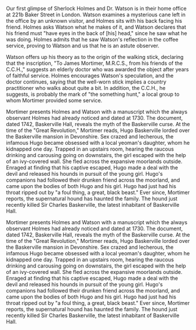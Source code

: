 
Our first glimpse of Sherlock Holmes and Dr. Watson is in their home office at 221b Baker Street in London. Watson examines a mysterious cane left in the office by an unknown visitor, and Holmes sits with his back facing his friend. Holmes asks Watson what he makes of it, and Watson declares that his friend must "have eyes in the back of [his] head," since he saw what he was doing. Holmes admits that he saw Watson's reflection in the coffee service, proving to Watson and us that he is an astute observer.

Watson offers up his theory as to the origin of the walking stick, declaring that the inscription, "To James Mortimer, M.R.C.S., from his friends of the C.C.H.," suggests an elderly doctor who was awarded the object after years of faithful service. Holmes encourages Watson's speculation, and the doctor continues, saying that the well-worn stick implies a country practitioner who walks about quite a bit. In addition, the C.C.H., he suggests, is probably the mark of "the something hunt," a local group to whom Mortimer provided some service.



Mortimer presents Holmes and Watson with a manuscript which the always observant Holmes had already noticed and dated at 1730. The document, dated 1742, Baskerville Hall, reveals the myth of the Baskerville curse. At the time of the "Great Revolution," Mortimer reads, Hugo Baskerville lorded over the Baskerville mansion in Devonshire. Sex crazed and lecherous, the infamous Hugo became obsessed with a local yeoman's daughter, whom he kidnapped one day. Trapped in an upstairs room, hearing the raucous drinking and carousing going on downstairs, the girl escaped with the help of an ivy-covered wall. She fled across the expansive moorlands outside. Enraged at finding that his captive escaped, Hugo made a deal with the devil and released his hounds in pursuit of the young girl. Hugo's companions had followed their drunken friend across the moorland, and came upon the bodies of both Hugo and his girl. Hugo had just had his throat ripped out by "a foul thing, a great, black beast." Ever since, Mortimer reports, the supernatural hound has haunted the family. The hound just recently killed Sir Charles Baskerville, the latest inhabitant of Baskerville Hall.


Mortimer presents Holmes and Watson with a manuscript which the always observant Holmes had already noticed and dated at 1730. The document, dated 1742, Baskerville Hall, reveals the myth of the Baskerville curse. At the time of the "Great Revolution," Mortimer reads, Hugo Baskerville lorded over the Baskerville mansion in Devonshire. Sex crazed and lecherous, the infamous Hugo became obsessed with a local yeoman's daughter, whom he kidnapped one day. Trapped in an upstairs room, hearing the raucous drinking and carousing going on downstairs, the girl escaped with the help of an ivy-covered wall. She fled across the expansive moorlands outside. Enraged at finding that his captive escaped, Hugo made a deal with the devil and released his hounds in pursuit of the young girl. Hugo's companions had followed their drunken friend across the moorland, and came upon the bodies of both Hugo and his girl. Hugo had just had his throat ripped out by "a foul thing, a great, black beast." Ever since, Mortimer reports, the supernatural hound has haunted the family. The hound just recently killed Sir Charles Baskerville, the latest inhabitant of Baskerville Hall.